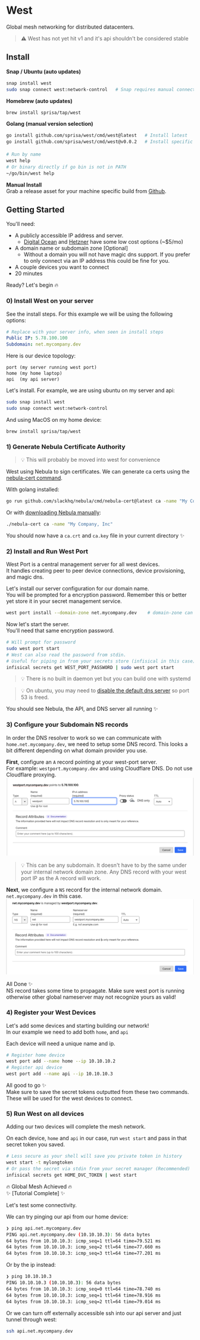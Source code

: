 # West

Global mesh networking for distributed datacenters.

> ⚠️ West has not yet hit v1 and it's api shouldn't be considered stable

## Install

**Snap / Ubuntu (auto updates)**

```sh
snap install west
sudo snap connect west:network-control   # Snap requires manual connection for vpn creation
```

**Homebrew (auto updates)**

```sh
brew install sprisa/tap/west
```

**Golang (manual version selection)**

```sh
go install github.com/sprisa/west/cmd/west@latest   # Install latest
go install github.com/sprisa/west/cmd/west@v0.0.2   # Install specific version

# Run by name
west help
# Or binary directly if go bin is not in PATH
~/go/bin/west help
```

**Manual Install**  
Grab a release asset for your machine specific build from [Github](https://github.com/sprisa/west/releases).

## Getting Started

You'll need:

- A publicly accessible IP address and server.
  - [Digital Ocean](https://www.digitalocean.com/) and [Hetzner](hetzner.com) have some low cost options (~$5/mo)
- A domain name or subdomain zone [Optional]
  - Without a domain you will not have magic dns support. If you prefer to only connect via an IP address this could be fine for you.
- A couple devices you want to connect
- 20 minutes

Ready? Let's begin 🔥

### 0) Install West on your server

See the install steps. For this example we will be using the following options:

```yaml
# Replace with your server info, when seen in install steps
Public IP: 5.78.100.100
Subdomain: net.mycompany.dev
```

Here is our device topology:

```
port (my server running west port)
home (my home laptop)
api  (my api server)
```

Let's install. For example, we are using ubuntu on my server and api:

```sh
sudo snap install west
sudo snap connect west:network-control
```

And using MacOS on my home device:

```sh
brew install sprisa/tap/west
```

### 1) Generate Nebula Certificate Authority

> 💡 This will probably be moved into west for convenience

West using Nebula to sign certificates. We can generate ca certs using the [nebula-cert command](https://nebula.defined.net/docs/guides/quick-start/#creating-your-first-certificate-authority).

With golang installed:

```sh
go run github.com/slackhq/nebula/cmd/nebula-cert@latest ca -name "My Company, Inc"
```

Or with [downloading Nebula manually](https://nebula.defined.net/docs/guides/quick-start/#downloading-nebula):

```sh
./nebula-cert ca -name "My Company, Inc"
```

You should now have a `ca.crt` and `ca.key` file in your current directory ✨

### 2) Install and Run West Port

West Port is a central management server for all west devices.  
It handles creating peer to peer device connections, device provisioning, and magic dns.

Let's install our server configuration for our domain name.  
You will be prompted for a encryption password. Remember this or better yet store it in your secret management service.

```sh
west port install --domain-zone net.mycompany.dev    # domain-zone can be excluded if you prefer no dns support.
```

Now let's start the server.  
You'll need that same encryption password.

```sh
# Will prompt for password
sudo west port start
# West can also read the password from stdin.
# Useful for piping in from your secrets store (infisical in this case).
infisical secrets get WEST_PORT_PASSWORD | sudo west port start
```

> 💡 There is no built in daemon yet but you can build one with systemd

> 💡 On ubuntu, you may need to [disable the default dns server](https://unix.stackexchange.com/q/676942) so port 53 is freed.

You should see Nebula, the API, and DNS server all running ✨

### 3) Configure your Subdomain NS records

In order the DNS resolver to work so we can communicate with `home.net.mycompany.dev`, we need to setup some DNS record. This looks a bit different depending on what domain provider you use.

**First**, configure an `A` record pointing at your west-port server.  
For example: `westport.mycompany.dev` and using Cloudflare DNS. Do not use Cloudflare proxying.  
![cloudflare-dns](./docs/dns1.png)

> 💡 This can be any subdomain. It doesn't have to by the same under your internal network domain zone. Any DNS record with your west port IP as the A record will work.

**Next**, we configure a `NS` record for the internal network domain. `net.mycompany.dev` in this case.
![cloudflare-dns](./docs/dns2.png)

All Done ✨  
NS record takes some time to propagate. Make sure west port is running otherwise other global nameserver may not recognize yours as valid!

### 4) Register your West Devices

Let's add some devices and starting building our network!  
In our example we need to add both `home`, and `api`

Each device will need a unique name and ip.

```sh
# Register home device
west port add --name home --ip 10.10.10.2
# Register api device
west port add --name api --ip 10.10.10.3
```

All good to go ✨  
Make sure to save the secret tokens outputted from these two commands. These will be used for the west devices to connect.

### 5) Run West on all devices

Adding our two devices will complete the mesh network.

On each device, `home` and `api` in our case, run `west start` and pass in that secret token you saved.

```sh
# Less secure as your shell will save you private token in history
west start -t mylongtoken
# Or pass the secret via stdin from your secret manager (Recommended)
infisical secrets get HOME_DVC_TOKEN | west start
```

🔥 Global Mesh Achieved 🔥  
✨ [Tutorial Complete] ✨

Let's test some connectivity.

We can try pinging our api from our home device:

```sh
❯ ping api.net.mycompany.dev
PING api.net.mycompany.dev (10.10.10.3): 56 data bytes
64 bytes from 10.10.10.3: icmp_seq=1 ttl=64 time=79.521 ms
64 bytes from 10.10.10.3: icmp_seq=2 ttl=64 time=77.660 ms
64 bytes from 10.10.10.3: icmp_seq=3 ttl=64 time=77.201 ms
```

Or by the ip instead:

```sh
❯ ping 10.10.10.3
PING 10.10.10.3 (10.10.10.3): 56 data bytes
64 bytes from 10.10.10.3: icmp_seq=0 ttl=64 time=78.740 ms
64 bytes from 10.10.10.3: icmp_seq=1 ttl=64 time=78.916 ms
64 bytes from 10.10.10.3: icmp_seq=2 ttl=64 time=79.014 ms
```

Or we can turn off externally accessible ssh into our api server and just tunnel through west:

```sh
ssh api.net.mycompany.dev
```
